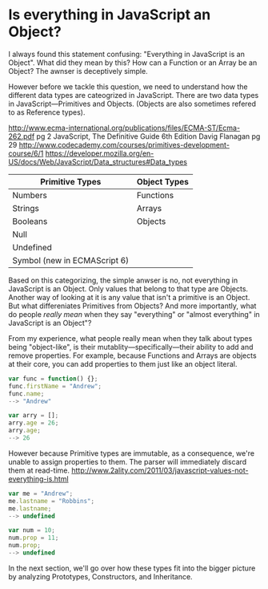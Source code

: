 # Is everything in JavaScript an Object?

I always found this statement confusing: "Everything in JavaScript is an Object". What did they mean by this? How can a Function or an Array be an Object? The awnser is deceptively simple.

However before we tackle this question, we need to understand how the different data types are cateogrized in JavaScript. There are two data types in JavaScript&mdash;Primitives and Objects. (Objects are also sometimes refered to as Reference types).

http://www.ecma-international.org/publications/files/ECMA-ST/Ecma-262.pdf pg 2
JavaScript, The Definitive Guide 6th Edition Davig Flanagan pg 29
http://www.codecademy.com/courses/primitives-development-course/6/1
https://developer.mozilla.org/en-US/docs/Web/JavaScript/Data_structures#Data_types

| Primitive Types | Object Types |
|-----------------|--------------|
| Numbers         | Functions    |
| Strings         | Arrays       |
| Booleans        | Objects 		|
| Null        		|              |
| Undefined       |              |
| Symbol (new in ECMAScript 6) | |

Based on this categorizing, the simple anwser is no, not everything in JavaScript is an Object. Only values that belong to that type are Objects. Another way of looking at it is any value that isn't a primitive is an Object. But what differeniates Primitives from Objects? And more importantly, what do people <em>really mean</em> when they say "everything" or "almost everything" in JavaScript is an Object"?

From my experience, what people really mean when they talk about types being "object-like", is their mutablity&mdash;specifically&mdash;their ability to add and remove properties. For example, because Functions and Arrays are objects at their core, you can add properties to them just like an object literal.

```js
var func = function() {};
func.firstName = "Andrew";
func.name;
--> "Andrew"

var arry = [];
arry.age = 26;
arry.age;
--> 26
```

However because Primitive types are immutable, as a consequence, we're unable to assign properties to them. The parser will immediately discard them at read-time. http://www.2ality.com/2011/03/javascript-values-not-everything-is.html

```js
var me = "Andrew";
me.lastname = "Robbins";
me.lastname;
--> undefined

var num = 10;
num.prop = 11;
num.prop;
--> undefined
```

In the next section, we'll go over how these types fit into the bigger picture by analyzing Prototypes, Constructors, and Inheritance.